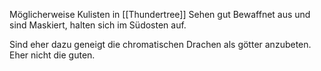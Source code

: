Möglicherweise Kulisten in [[Thundertree]]
Sehen gut Bewaffnet aus und sind Maskiert, halten sich im Südosten auf.

Sind eher dazu geneigt die chromatischen Drachen als götter anzubeten.
Eher nicht die guten.